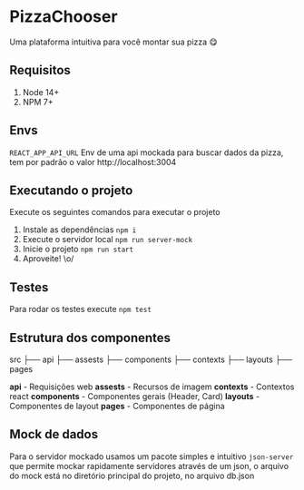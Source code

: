 # PizzaChooser

Uma plataforma intuitiva para você montar sua pizza 😋

## Requisitos

1. Node 14+
2. NPM 7+

## Envs

`REACT_APP_API_URL`
Env de uma api mockada para buscar dados da pizza, tem por padrão o valor http://localhost:3004

## Executando o projeto

Execute os seguintes comandos para executar o projeto

1. Instale as dependências `npm i`
2. Execute o servidor local `npm run server-mock`
3. Inicie o projeto `npm run start`
4. Aproveite! \o/

## Testes

Para rodar os testes execute `npm test`

## Estrutura dos componentes

src
├── api
├── assests
├── components
├── contexts
├── layouts
├── pages

**api** - Requisições web
**assests** - Recursos de imagem
**contexts** - Contextos react
**components** - Componentes gerais (Header, Card)
**layouts** - Componentes de layout
**pages** - Componentes de página

## Mock de dados

Para o servidor mockado usamos um pacote simples e intuitivo `json-server` que permite mockar rapidamente servidores através de um json, o arquivo do mock está no diretório principal do projeto, no arquivo db.json
